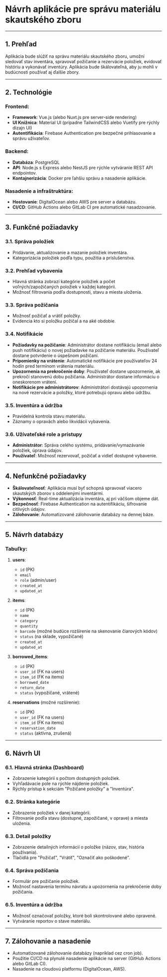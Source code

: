 # Návrh aplikácie pre správu materiálu skautského zboru

---

## 1. Prehľad

Aplikácia bude slúžiť na správu materiálu skautského zboru, umožní sledovať stav inventára, spravovať požičanie a rezervácie položiek, evidovať históriu a vykonávať inventúry. Aplikácia bude škálovateľná, aby ju mohli v budúcnosti používať aj ďalšie zbory.

---

## 2. Technológie

### Frontend:
- **Framework**: Vue.js (alebo Nuxt.js pre server-side rendering)
- **UI Knižnica**: Material UI (prípadne TailwindCSS alebo Vuetify pre rýchly dizajn UI)
- **Autentifikácia**: Firebase Authentication pre bezpečné prihlasovanie a správu užívateľov.

### Backend:
- **Databáza**: PostgreSQL
- **API**: Node.js s Express alebo NestJS pre rýchle vytváranie REST API endpointov.
- **Kontajnerizácia**: Docker pre ľahšiu správu a nasadenie aplikácie.

### Nasadenie a infraštruktúra:
- **Hostovanie**: DigitalOcean alebo AWS pre server a databázu.
- **CI/CD**: GitHub Actions alebo GitLab CI pre automatické nasadzovanie.

---

## 3. Funkčné požiadavky

### 3.1. Správa položiek
- Pridávanie, aktualizovanie a mazanie položiek inventára.
- Kategorizácia položiek podľa typu, použitia a príslušenstva.

### 3.2. Prehľad vybavenia
- Hlavná stránka zobrazí kategórie položiek a počet voľných/zapožičaných položiek v každej kategórii.
- Možnosť filtrovania podľa dostupnosti, stavu a miesta uloženia.

### 3.3. Správa požičania
- Možnosť požičať a vrátiť položky.
- Evidencia kto si položku požičal a na aké obdobie.

### 3.4. Notifikácie
- **Požiadavky na požičanie**: Administrátor dostane notifikáciu (email alebo push notifikáciu) o novej požiadavke na požičanie materiálu. Používateľ dostane potvrdenie o úspešnom požičaní.
- **Pripomienky na vrátenie**: Automatické notifikácie pre používateľov 24 hodín pred termínom vrátenia materiálu.
- **Upozornenia na prekročenie doby**: Používateľ dostane upozornenie, ak prekročí stanovenú dobu požičania. Administrátor dostane informáciu o oneskorenom vrátení.
- **Notifikácie pre administrátorov**: Administrátori dostávajú upozornenia na nové rezervácie a položky, ktoré potrebujú opravu alebo údržbu.

### 3.5. Inventúra a údržba
- Pravidelná kontrola stavu materiálu.
- Záznamy o opravách alebo likvidácii vybavenia.

### 3.6. Užívateľské role a prístupy
- **Administrátor**: Správa celého systému, pridávanie/vymazávanie položiek, úprava údajov.
- **Používateľ**: Možnosť rezervovať, požičať a vidieť dostupné vybavenie.

---

## 4. Nefunkčné požiadavky

- **Škálovateľnosť**: Aplikácia musí byť schopná spravovať viacero skautských zborov s oddelenými inventármi.
- **Výkonnosť**: Real-time aktualizácia inventára, aj pri väčšom objeme dát.
- **Bezpečnosť**: Firebase Authentication na autentifikáciu, šifrovanie citlivých údajov.
- **Zálohovanie**: Automatizované zálohovanie databázy na dennej báze.

---

## 5. Návrh databázy

### Tabuľky:

1. **users**:
    - `id` (PK)
    - `email`
    - `role` (admin/user)
    - `created_at`
    - `updated_at`

2. **items**:
    - `id` (PK)
    - `name`
    - `category`
    - `quantity`
    - `barcode` (možné budúce rozšírenie na skenovanie čiarových kódov)
    - `status` (na sklade, vypožičané)
    - `created_at`
    - `updated_at`

3. **borrowed_items**:
    - `id` (PK)
    - `user_id` (FK na users)
    - `item_id` (FK na items)
    - `borrowed_date`
    - `return_date`
    - `status` (vypožičané, vrátené)

4. **reservations** (možné rozšírenie):
    - `id` (PK)
    - `user_id` (FK na users)
    - `item_id` (FK na items)
    - `reservation_date`
    - `status` (aktívna, zrušená)

---

## 6. Návrh UI

### 6.1. Hlavná stránka (Dashboard)
- Zobrazenie kategórií s počtom dostupných položiek.
- Vyhľadávacie pole na rýchle nájdenie položiek.
- Rýchly prístup k sekciám "Požičané položky" a "Inventúra".

### 6.2. Stránka kategórie
- Zobrazenie položiek v danej kategórii.
- Filtrovanie podľa stavu (dostupné, zapožičané, v oprave) a miesta uloženia.

### 6.3. Detail položky
- Zobrazenie detailných informácií o položke (názov, stav, história používania).
- Tlačidlá pre "Požičať", "Vrátiť", "Označiť ako poškodené".

### 6.4. Správa požičania
- Formulár pre požičanie položiek.
- Možnosť nastavenia termínu návratu a upozornenia na prekročenie doby požičania.

### 6.5. Inventúra a údržba
- Možnosť označovať položky, ktoré boli skontrolované alebo opravené.
- Vytváranie reportov o stave materiálu.

---

## 7. Zálohovanie a nasadenie

- Automatizované zálohovanie databázy (napríklad cez cron job).
- Použitie CI/CD na plynulé nasadenie aplikácie na server (GitHub Actions alebo GitLab CI).
- Nasadenie na cloudovú platformu (DigitalOcean, AWS).

